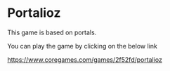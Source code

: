 # Portalioz
This game is based on portals.  

You can play the game by clicking on the below link   


https://www.coregames.com/games/2f52fd/portalioz
